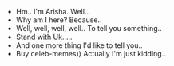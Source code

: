 - Hm.. 
I'm Arisha. Well..
- Why am I here? Because..
- Well, well, well, well.. To tell you something..
- Stand with Uk.....
- And one more thing I'd like to tell you..
- Buy celeb-memes)) Actually I'm just kidding..
